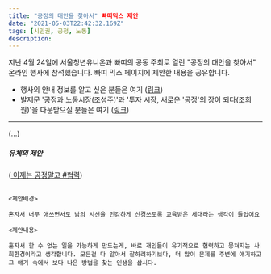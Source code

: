 ```yaml
---
title: "공정의 대안을 찾아서" 빠띠믹스 제안
date: "2021-05-03T22:42:32.169Z"
tags: [시민권, 공정, 노동]
description: 
---
```


지난 4월 24일에 서울청년유니온과 빠띠의 공동 주최로 열린 "공정의 대안을 찾아서" 온라인 행사에 참석했습니다. 빠띠 믹스 페이지에 제안한 내용을 공유합니다. 

- 행사의 안내 정보를 알고 싶은 분들은 여기 (<a href="https://parti.mx/post/DYTJHzh16Qi3J5Th8p0S" target="_blank">링크</a>)
- 발제문 '공정과 노동시장(조성주)'과 '투자 시장, 새로운 '공정'의 장이 되다(조희원)'을 다운받으실 분들은 여기 (<a href="https://parti.mx/post/AXe9Gd8Ua2ngsdeTYwVF" target="_blank">링크</a>)

---


(...)

##### 유체의 제안

(<a href="https://parti.mx/post/ynRtm5qQ3jFgBXu3PYGH" target="_blank"> 이제는 공정말고 #협력</a>)


```shell

<제안배경>

혼자서 너무 애쓰면서도 남의 시선을 민감하게 신경쓰도록 교육받은 세대라는 생각이 들었어요

<제안내용>
 
혼자서 할 수 없는 일을 가능하게 만드는게, 바로 개인들이 유기적으로 협력하고 뭉쳐지는 사회환경이라고 생각합니다. 모든걸 다 알아서 잘하려하기보다, 더 많이 문제를 주변에 얘기하고 그 얘기 속에서 보다 나은 방법을 찾는 인생을 삽시다.      

```

